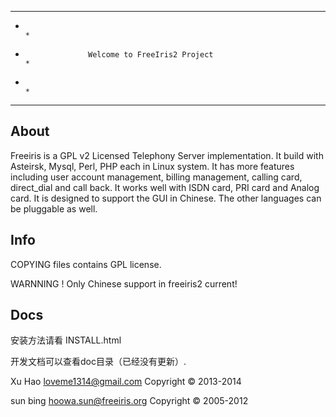 ******************************************************************************
*                                                                            *
*                   Welcome to FreeIris2 Project                              *
*                                                                            *
******************************************************************************



About
-----

Freeiris is a GPL v2 Licensed Telephony Server implementation. It build with
Asteirsk, Mysql, Perl, PHP each in Linux system. It has more features 
including user account management, billing management, calling card, 
direct_dial and call back. It works well with ISDN card, PRI card and Analog 
card. It is designed to support the GUI in Chinese.  The other languages can 
be pluggable as well. 


Info
----

COPYING files contains GPL license.

WARNNING !  Only Chinese support in freeiris2 current!


Docs
----

安装方法请看 INSTALL.html

开发文档可以查看doc目录（已经没有更新）.

Xu Hao <loveme1314@gmail.com>     Copyright © 2013-2014

sun bing <hoowa.sun@freeiris.org> Copyright © 2005-2012
